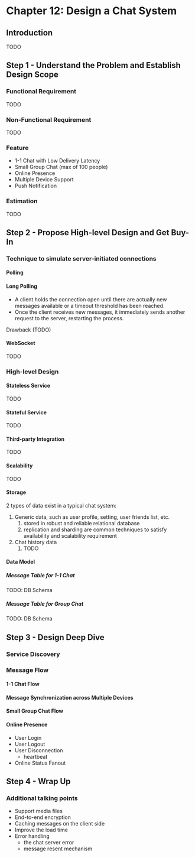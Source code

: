 # Chapter 12: Design a Chat System

## Introduction

TODO

## Step 1 - Understand the Problem and Establish Design Scope

### Functional Requirement

TODO

### Non-Functional Requirement

TODO

### Feature

- 1-1 Chat with Low Delivery Latency
- Small Group Chat (max of 100 people)
- Online Presence
- Multiple Device Support
- Push Notification

### Estimation

TODO

## Step 2 - Propose High-level Design and Get Buy-In

### Technique to simulate server-initiated connections

#### Polling

#### Long Polling

- A client holds the connection open until there are actually new messages available or a timeout threshold has been reached.
- Once the client receives new messages, it immediately sends another request to the server, restarting the process.

Drawback (TODO)

#### WebSocket

TODO

### High-level Design

#### Stateless Service

TODO

#### Stateful Service

TODO

#### Third-party Integration

TODO

#### Scalability

TODO

#### Storage

2 types of data exist in a typical chat system:

1. Generic data, such as user profile, setting, user friends list, etc.
   1. stored in robust and reliable relational database
   2. replication and sharding are common techniques to satisfy availability and scalability requirement
2. Chat history data
   1. TODO

#### Data Model

##### Message Table for 1-1 Chat

TODO: DB Schema

##### Message Table for Group Chat

TODO: DB Schema

## Step 3 - Design Deep Dive

### Service Discovery

### Message Flow

#### 1-1 Chat Flow

#### Message Synchronization across Multiple Devices

#### Small Group Chat Flow

#### Online Presence

- User Login
- User Logout
- User Disconnection
  - heartbeat
- Online Status Fanout

## Step 4 - Wrap Up

### Additional talking points

- Support media files
- End-to-end encryption
- Caching messages on the client side
- Improve the load time
- Error handling
  - the chat server error
  - message resent mechanism
